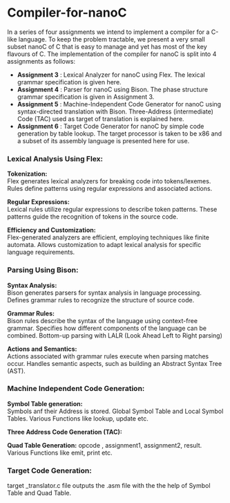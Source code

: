 # Compiler-for-nanoC
In a series of four assignments we intend to implement a compiler for a C-like language. To keep the problem tractable, we present a very small subset nanoC of C that is easy to manage and yet has most of the key flavours of C.
The implementation of the compiler for nanoC is split into 4 assignments as follows:

* **Assignment 3** : Lexical Analyzer for nanoC using Flex. The lexical grammar specification is given here.  
* **Assignment 4** : Parser for nanoC using Bison. The phase structure grammar specification is given in Assignment 3.  
* **Assignment 5** : Machine-Independent Code Generator for nanoC using syntax-directed translation with Bison. Three-Address (intermediate) Code (TAC) used as target of translation is explained here.  
* **Assignment 6** : Target Code Generator for nanoC by simple code generation by table lookup. The target processor is taken to be x86 and a subset of its assembly language is presented here for use.  

### Lexical Analysis Using Flex:

**Tokenization:**  
Flex generates lexical analyzers for breaking code into tokens/lexemes.
Rules define patterns using regular expressions and associated actions.

**Regular Expressions:**  
Lexical rules utilize regular expressions to describe token patterns.
These patterns guide the recognition of tokens in the source code.

**Efficiency and Customization:**  
Flex-generated analyzers are efficient, employing techniques like finite automata.
Allows customization to adapt lexical analysis for specific language requirements.


### Parsing Using Bison:

**Syntax Analysis:**  
Bison generates parsers for syntax analysis in language processing.
Defines grammar rules to recognize the structure of source code.

**Grammar Rules:**  
Bison rules describe the syntax of the language using context-free grammar.
Specifies how different components of the language can be combined.
Bottom-up parsing with LALR (Look Ahead Left to Right parsing)

**Actions and Semantics:**  
Actions associated with grammar rules execute when parsing matches occur.
Handles semantic aspects, such as building an Abstract Syntax Tree (AST).


### Machine Independent Code Generation:

**Symbol Table generation:**   
Symbols anf their Address is stored. 
Global Symbol Table and Local Symbol Tables.
Various Functions like lookup, update etc.

**Three Address Code Generation (TAC):** 

**Quad Table Generation:** 
opcode , assignment1, assignment2, result.
Various Functions like emit, print etc.

### Target Code Generation:
target _translator.c file outputs the .asm file with the the help of Symbol Table and Quad Table.



